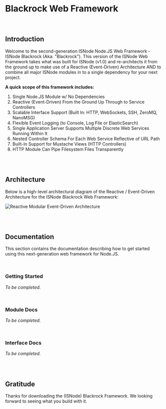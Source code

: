 # Blackrock Web Framework

###### <br/>



## Introduction

Welcome to the second-generation ISNode Node.JS Web Framework - ISNode Blackrock (Aka: "Blackrock"). This version of the ISNode Web Framework takes what was built for ISNode (v1.0) and re-architects it from the ground up to make use of a Reactive (Event-Driven) Architecture AND to combine all major ISNode modules in to a single dependency for your next project.



**A quick scope of this framework includes:**

1. Single Node.JS Module w/ No Dependencies
2. Reactive (Event-Driven) From the Ground Up Through to Service Controllers
3. Scalable Interface Support (Built In: HTTP, WebSockets, SSH, ZeroMQ, NanoMSG)
4. Flexible Event Logging (to Console, Log File or ElasticSearch)
5. Single Application Server Supports Multiple Discrete Web Services Running Within It
6. Nested Controller Schema For Each Web Service Reflective of URL Path
7. Built-In Support for Mustache Views (HTTP Controllers)
8. HTTP Module Can Pipe Filesystem Files Transparently



<br/><br/>



## Architecture

Below is a high-level architectural diagram of the Reactive / Event-Driven Architecture for the ISNode Blackrock Web Framework:

![Reactive Modular Event-Driven Architecture](https://web.home.darrensmith.com.au/industryswarm/event-driven-architecture.png)



<br/><br/>





## Documentation

This section contains the documentation describing how to get started using this next-generation web framework for Node.JS.

<br/>

### Getting Started

*To be completed.*

<br/>

### Module Docs

*To be completed.*

<br/>

### Interface Docs

*To be completed.*

<br/><br/>



## Gratitude

Thanks for downloading the (ISNode) Blackrock Framework. We looking forward to seeing what you build with it.

<br/>